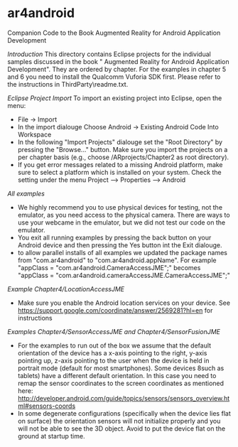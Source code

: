 ar4android
==========

Companion Code to the Book Augmented Reality for Android Application Development

*Introduction*
This directory contains Eclipse projects for the individual samples discussed in the book "
Augmented Reality for Android Application Development". They are ordered by chapter. For the examples in chapter 5 and 6 you need to install the Qualcomm Vuforia SDK first. Please refer to the instructions in ThirdParty\readme.txt.

*Eclipse Project Import*
To import an existing project into Eclipse, open the menu:
- File -> Import 
- In the import dialouge Choose Android -> Existing Android Code Into Workspace
- In the following "Import Projects" dialouge set the "Root Directory" by pressing the "Browse..." button. Make sure you import the projects on a per chapter basis (e.g., choose /ARprojects/Chapter2 as root directory).
- If you get error messages related to a missing Android platform, make sure to select a platform which is installed on your system. Check the setting under the menu Project --> Properties --> Android

*All examples*
- We highly recommend you to use physical devices for testing, not the emulator, as you need access to the physical camera. There are ways to use your webcame in the emulator, but we did not test our code on the emulator. 
- You exit all running examples by pressing the back button on your Android device and then pressing the Yes button int the Exit dialouge.
- to allow parallel installs of all examples we updated the package names from "com.ar4android" to "com.ar4android.appName". For example "appClass = "com.ar4android.CameraAccessJME";" becomes "appClass = "com.ar4android.cameraAccessJME.CameraAccessJME";"

*Example Chapter4/LocationAccessJME*
- Make sure you enable the Android location services on your device. See https://support.google.com/coordinate/answer/2569281?hl=en for instructions

*Examples Chapter4/SensorAccessJME and Chapter4/SensorFusionJME*
- For the examples to run out of the box we assume that the default orientation of the device has a x-axis pointing to the right, y-axis pointing up, z-axis pointing to the user when the device is held in portrait mode (default for most smartphones). Some devices 8such as tablets) have a different default orientation. In this case you need to remap the sensor coordinates to the screen coordinates as mentioned here: http://developer.android.com/guide/topics/sensors/sensors_overview.html#sensors-coords
- In some degenerate configurations (specifically when the device lies flat on surface) the orientation sensors will not initialize properly and you will not be able to see the 3D object. Avoid to put the device flat on the ground at startup time.
